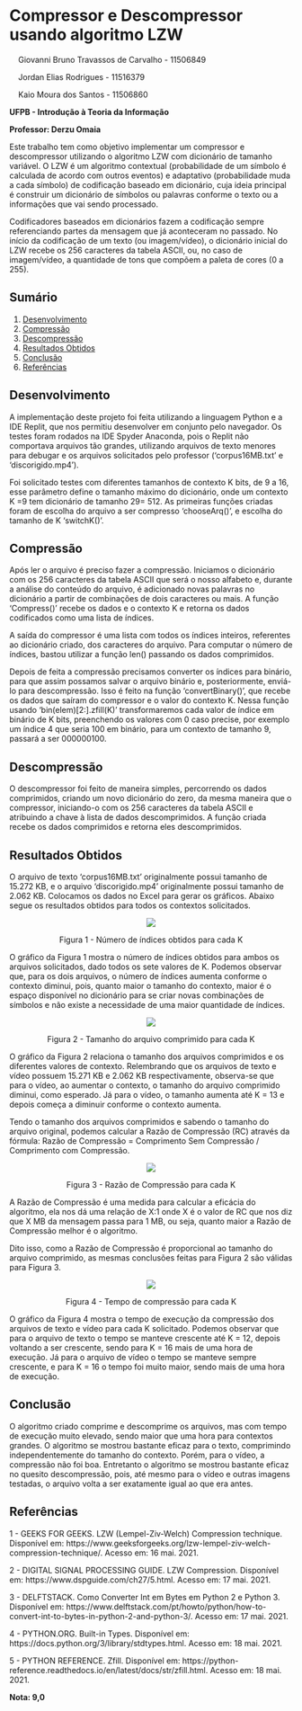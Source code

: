 <h1>Compressor e Descompressor usando algoritmo LZW</h1> 
<p>&nbsp;&nbsp;&nbsp; Giovanni Bruno Travassos de Carvalho - 11506849</p>
<p>&nbsp;&nbsp;&nbsp; Jordan Elias Rodrigues - 11516379 </p>
<p>&nbsp;&nbsp;&nbsp; Kaio Moura dos Santos - 11506860 </p>
<p><b>UFPB - Introdução à Teoria da Informação</b></p>
<p><b>Professor: Derzu Omaia</b></p>
<p>Este trabalho tem como objetivo implementar um compressor e descompressor utilizando o algoritmo LZW com dicionário de tamanho variável. O LZW é um algoritmo contextual (probabilidade de um símbolo é calculada de acordo com outros eventos) e adaptativo (probabilidade muda a cada símbolo) de codificação baseado em dicionário, cuja ideia principal é construir um dicionário de símbolos ou palavras conforme o texto ou a informações que vai sendo processado.</p>
<p>Codificadores baseados em dicionários fazem a codificação sempre referenciando partes da mensagem que já aconteceram no passado. No início da codificação de um texto (ou imagem/vídeo), o dicionário inicial do LZW recebe os 256 caracteres da tabela ASCII, ou, no caso de imagem/vídeo, a quantidade de tons que compõem a paleta de cores (0 a 255).</p>

<h2> Sumário </h2> 
<ol>
	<li><a href="https://github.com/GiovanniBru/CompressorLZW/blob/main/README.md#desenvolvimento">Desenvolvimento</a></li>
	<li><a href="https://github.com/GiovanniBru/CompressorLZW#compress%C3%A3o">Compressão</a></li>
	<li><a href="https://github.com/GiovanniBru/CompressorLZW#descompress%C3%A3o">Descompressão</a></li>
	<li><a href="https://github.com/GiovanniBru/CompressorLZW#resultados-obtidos">Resultados Obtidos</a></li>
	<li><a href="https://github.com/GiovanniBru/CompressorLZW#conclus%C3%A3o">Conclusão</a></li>
	<li><a href="https://github.com/GiovanniBru/CompressorLZW#refer%C3%AAncias">Referências</a></li>
</ol>

<h2>Desenvolvimento</h2>
<p>A implementação deste projeto foi feita utilizando a linguagem Python e a IDE Replit, que nos permitiu desenvolver em conjunto pelo navegador. Os testes foram rodados na IDE  Spyder Anaconda, pois o Replit não comportava arquivos tão grandes, utilizando arquivos de texto menores para debugar e os arquivos solicitados pelo professor (‘corpus16MB.txt’ e ‘discorigido.mp4’).</p>
<p>Foi solicitado testes com diferentes tamanhos de contexto K bits, de 9 a 16, esse parâmetro define o tamanho máximo do dicionário, onde um contexto K =9 tem dicionário de tamanho 29= 512. As primeiras funções criadas foram de escolha do arquivo a ser compresso ‘chooseArq()’, e escolha do tamanho de K ‘switchK()’.</p>

<h2>Compressão</h2>
<p>Após ler o arquivo é preciso fazer a compressão. Iniciamos o dicionário com os 256 caracteres da tabela ASCII que será o nosso alfabeto e, durante a análise do conteúdo do arquivo, é adicionado novas palavras no dicionário a partir de combinações de dois caracteres ou mais. A função ‘Compress()’ recebe os dados e o contexto K e retorna os dados codificados como uma lista de índices.</p>
<p>A saída do compressor é uma lista com todos os índices inteiros, referentes ao dicionário criado, dos caracteres do arquivo. Para computar o número de índices, bastou utilizar a função len() passando os dados comprimidos. </p>
<p>Depois de feita a compressão precisamos converter os índices para binário, para que assim possamos salvar o arquivo binário e, posteriormente, enviá-lo para descompressão. Isso é feito na função ‘convertBinary()’, que recebe os dados que saíram do compressor e o valor do contexto K. Nessa função usando ‘bin(elem)[2:].zfill(K)’ transformaremos cada valor de índice em binário de K bits, preenchendo os valores com 0 caso precise, por exemplo um índice 4 que seria 100 em binário, para um contexto de tamanho 9, passará a ser 000000100.</p>

<h2>Descompressão</h2> 
<p>O descompressor foi feito de maneira simples, percorrendo os dados comprimidos, criando um novo dicionário do zero, da mesma maneira que o compressor, iniciando-o com os 256 caracteres da tabela ASCII e atribuindo a chave à lista de dados descomprimidos. A função criada recebe os dados comprimidos e retorna eles descomprimidos. </p>

<h2>Resultados Obtidos</h2> 
<p>O arquivo de texto ‘corpus16MB.txt’ originalmente possui tamanho de 15.272 KB, e o arquivo ‘discorigido.mp4’ originalmente possui tamanho de 2.062 KB. Colocamos os dados no Excel para gerar os gráficos. Abaixo segue os resultados obtidos para todos os contextos solicitados.</p> 
<p align="center"><img src = "https://github.com/GiovanniBru/CompressorLZW/blob/main/images/Figura1.PNG"></p>
<p align="center">Figura 1 - Número de índices obtidos para cada K</p>
<p>O gráfico da Figura 1 mostra o número de índices obtidos para ambos os arquivos solicitados, dado todos os sete valores de K. Podemos observar que, para os dois arquivos, o número de índices aumenta conforme o contexto diminui, pois, quanto maior o tamanho do contexto, maior é o espaço disponível no dicionário para se criar novas combinações de símbolos e não existe a necessidade de uma maior quantidade de índices. </p>
<p align="center"><img src = "https://github.com/GiovanniBru/CompressorLZW/blob/main/images/Figura2.PNG"></p>
<p align="center">Figura 2 - Tamanho do arquivo comprimido para cada K</p>
<p>O gráfico da Figura 2 relaciona o tamanho dos arquivos comprimidos e os diferentes valores de contexto. Relembrando que os arquivos de texto e vídeo possuem 15.271 KB e 2.062 KB respectivamente, observa-se que para o vídeo, ao aumentar o contexto, o tamanho do arquivo comprimido diminui, como esperado. Já para o vídeo, o tamanho aumenta até K = 13 e depois começa a diminuir conforme o contexto aumenta. </p>
<p>Tendo o tamanho dos arquivos comprimidos e sabendo o tamanho do arquivo original, podemos calcular a Razão de Compressão (RC) através da fórmula: Razão de Compressão = Comprimento Sem Compressão / Comprimento com Compressão. </p>
<p align="center"><img src = "https://github.com/GiovanniBru/CompressorLZW/blob/main/images/Figura3.PNG"></p>
<p align="center">Figura 3 - Razão de Compressão para cada K</p>
<p>A Razão de Compressão é uma medida para calcular a eficácia do algoritmo, ela nos dá uma relação de X:1 onde X é o valor de RC que nos diz que X MB da mensagem passa para 1 MB, ou seja, quanto maior a Razão de Compressão melhor é o algoritmo. </p>
<p>Dito isso, como a Razão de Compressão é proporcional ao tamanho do arquivo comprimido, as mesmas conclusões feitas para Figura 2 são válidas para Figura 3.</p>
<p align="center"><img src = "https://github.com/GiovanniBru/CompressorLZW/blob/main/images/Figura4.PNG"></p>
<p align="center">Figura 4 - Tempo de compressão para cada K</p>
<p>O gráfico da Figura 4 mostra o tempo de execução da compressão dos arquivos de texto e vídeo para cada K solicitado. Podemos observar que para o arquivo de texto o tempo se manteve crescente até K = 12, depois voltando a ser crescente, sendo para K = 16 mais de uma hora de execução. Já para o arquivo de vídeo o tempo se manteve sempre crescente, e para K = 16 o tempo foi muito maior, sendo mais de uma hora de execução. </p>

<h2>Conclusão</h2> 
<p>O algoritmo criado comprime e descomprime os arquivos, mas com tempo de execução muito elevado, sendo maior que uma hora para contextos grandes. O algoritmo se mostrou bastante eficaz para o texto, comprimindo independentemente do tamanho do contexto. Porém, para o vídeo, a compressão não foi boa. Entretanto o algoritmo se mostrou bastante eficaz no quesito descompressão, pois, até mesmo para o vídeo e outras imagens testadas, o arquivo volta a ser exatamente igual ao que era antes.</p> 

<h2>Referências</h2> 
<p>1 -  GEEKS FOR GEEKS. LZW (Lempel-Ziv-Welch) Compression technique. Disponível em: https://www.geeksforgeeks.org/lzw-lempel-ziv-welch-compression-technique/. Acesso em: 16 mai. 2021.</p>
<p>2 -  DIGITAL SIGNAL PROCESSING GUIDE. LZW Compression. Disponível em: https://www.dspguide.com/ch27/5.html. Acesso em: 17 mai. 2021.</p>
<p>3 - DELFTSTACK. Como Converter Int em Bytes em Python 2 e Python 3. Disponível em: https://www.delftstack.com/pt/howto/python/how-to-convert-int-to-bytes-in-python-2-and-python-3/. Acesso em: 17 mai. 2021.</p>
<p>4 - PYTHON.ORG. Built-in Types. Disponível em: https://docs.python.org/3/library/stdtypes.html. Acesso em: 18 mai. 2021.</p>
<p>5 - PYTHON REFERENCE. Zfill. Disponível em: https://python-reference.readthedocs.io/en/latest/docs/str/zfill.html. Acesso em: 18 mai. 2021. </p>

<p><b>Nota: 9,0</b></p>
